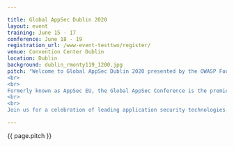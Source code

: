 ```yaml
---

title: Global AppSec Dublin 2020
layout: event
training: June 15 - 17
conference: June 18 - 19
registration_url: /www-event-testtwo/register/
venue: Convention Center Dublin
location: Dublin
background: dublin_rmonty119_1200.jpg
pitch: "Welcome to Global AppSec Dublin 2020 presented by the OWASP Foundation.
<br>
<br>
Formerly known as AppSec EU, the Global AppSec Conference is the premier application security conference for developers and security experts. Designed for private and public sector infosec professionals, the OWASP three day training and two day conference equips developers, defenders, and advocates to build a more secure web.
<br>
<br>
Join us for a celebration of leading application security technologies, speakers, prospects, and community, in a unique event that will build on everything you already know to expect from an OWASP Global Conference."

---
```


<!-- rebuild 22 -->

{{ page.pitch }}



